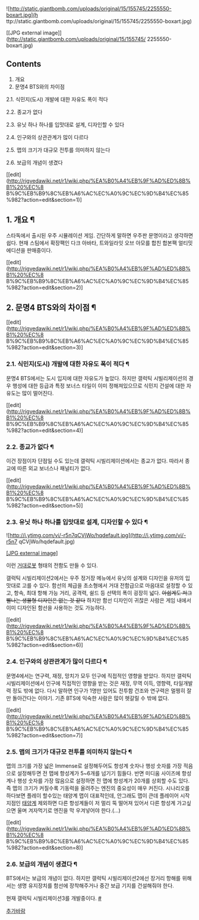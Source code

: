 ![http://static.giantbomb.com/uploads/original/15/155745/2255550-boxart.jpg](h
ttp://static.giantbomb.com/uploads/original/15/155745/2255550-boxart.jpg)

[[JPG external image]](http://static.giantbomb.com/uploads/original/15/155745/
2255550-boxart.jpg)

## Contents

    

1. 개요 
2. 문명4 BTS와의 차이점 
    

2.1. 식민지(도시) 개발에 대한 자유도 폭이 적다

2.2. 종교가 없다

2.3. 유닛 하나 하나를 입맛대로 설계, 디자인할 수 있다

2.4. 인구와의 상관관계가 많이 다르다

2.5. 맵의 크기가 대규모 전투를 의미하지 않는다

2.6. 보급의 개념이 생겼다

[[edit](http://rigvedawiki.net/r1/wiki.php/%EA%B0%A4%EB%9F%AD%ED%8B%B1%20%EC%8
B%9C%EB%B9%8C%EB%A6%AC%EC%A0%9C%EC%9D%B4%EC%85%982?action=edit&section=1)]

## 1. 개요 ¶

스타독에서 출시된 우주 시뮬레이션 게임. 간단하게 말하면 우주판 문명이라고 생각하면 쉽다. 현재 스팀에서 확장팩인 다크 아바타, 트와일라잇
오브 아모를 합친 합본팩 얼티밋 에디션을 판매중이다.

  

[[edit](http://rigvedawiki.net/r1/wiki.php/%EA%B0%A4%EB%9F%AD%ED%8B%B1%20%EC%8
B%9C%EB%B9%8C%EB%A6%AC%EC%A0%9C%EC%9D%B4%EC%85%982?action=edit&section=2)]

## 2. 문명4 BTS와의 차이점 ¶

  

[[edit](http://rigvedawiki.net/r1/wiki.php/%EA%B0%A4%EB%9F%AD%ED%8B%B1%20%EC%8
B%9C%EB%B9%8C%EB%A6%AC%EC%A0%9C%EC%9D%B4%EC%85%982?action=edit&section=3)]

### 2.1. 식민지(도시) 개발에 대한 자유도 폭이 적다 ¶

문명4 BTS에서는 도시 입지에 대한 자유도가 높았다. 하지만 갤럭틱 시빌리제이션의 경우 행성에 대한 등급과 특정 보너스 타일이 이미
정해져있으므로 식민지 건설에 대한 자유도는 많이 떨어진다.

  

[[edit](http://rigvedawiki.net/r1/wiki.php/%EA%B0%A4%EB%9F%AD%ED%8B%B1%20%EC%8
B%9C%EB%B9%8C%EB%A6%AC%EC%A0%9C%EC%9D%B4%EC%85%982?action=edit&section=4)]

### 2.2. 종교가 없다 ¶

이건 장점이자 단점일 수도 있는데 갤럭틱 시빌리제이션에서는 종교가 없다. 따라서 종교에 따른 외교 보너스나 패널티가 없다.

  

[[edit](http://rigvedawiki.net/r1/wiki.php/%EA%B0%A4%EB%9F%AD%ED%8B%B1%20%EC%8
B%9C%EB%B9%8C%EB%A6%AC%EC%A0%9C%EC%9D%B4%EC%85%982?action=edit&section=5)]

### 2.3. 유닛 하나 하나를 입맛대로 설계, 디자인할 수 있다 ¶

  

![http://i.ytimg.com/vi/-r5n7qCVjWo/hqdefault.jpg](http://i.ytimg.com/vi/-r5n7
qCVjWo/hqdefault.jpg)

[[JPG external image]](http://i.ytimg.com/vi/-r5n7qCVjWo/hqdefault.jpg)

  
이런 [거대로봇](%EA%B1%B0%EB%8C%80%EB%A1%9C%EB%B4%87.md) 형태의 전함도 만들 수 있다.

  

갤럭틱 시빌리제이션2에서는 우주 정거장 메뉴에서 유닛의 설계와 디자인을 유저의 입맛대로 고를 수 있다. 함선의 체급을 초소형에서 거대
전함급으로 마음대로 설정할 수 있고, 항속, 최대 항해 가능 거리, 공격력, 쉴드 등 선택의 폭이 굉장히 넓다. <del>아쉽게도 저그삘나는
생물형 디자인은 없는 것 같다</del> 하지만 함선 디자인이 귀찮은 사람은 게임 내에서 이미 디자인된 함선을 사용하는 것도 가능하다.

  

[[edit](http://rigvedawiki.net/r1/wiki.php/%EA%B0%A4%EB%9F%AD%ED%8B%B1%20%EC%8
B%9C%EB%B9%8C%EB%A6%AC%EC%A0%9C%EC%9D%B4%EC%85%982?action=edit&section=6)]

### 2.4. 인구와의 상관관계가 많이 다르다 ¶

문명4에서는 연구력, 재정, 망치가 모두 인구에 직접적인 영향을 받았다. 하지만 갤럭틱 시빌리제이션에서 인구에 직접적인 영향을 받는 것은
재정, 무역 이득, 영향력, 타일개발력 정도 밖에 없다. 다시 말하면 인구가 1명만 있어도 전투함 건조와 연구력은 멀쩡히 잘만 돌아간다는
이야기. 기존 BTS에 익숙한 사람은 많이 헷갈릴 수 밖에 없다.

  

[[edit](http://rigvedawiki.net/r1/wiki.php/%EA%B0%A4%EB%9F%AD%ED%8B%B1%20%EC%8
B%9C%EB%B9%8C%EB%A6%AC%EC%A0%9C%EC%9D%B4%EC%85%982?action=edit&section=7)]

### 2.5. 맵의 크기가 대규모 전투를 의미하지 않는다 ¶

맵의 크기를 가장 넓은 Immense로 설정해두어도 항성계 숫자나 행성 숫자를 가장 적음으로 설정해두면 전 맵에 항성계가 5~6개를 넘기기
힘들다. 반면 미디움 사이즈에 항성계나 행성 숫자를 가장 많음으로 설정하면 전 맵에 항성계가 20개를 상회할 수도 있다. 즉 맵의 크기가
커질수록 기동력을 올려주는 엔진의 중요성이 매우 커진다. 시나리오를 하다보면 플레이 할수있는 태양계 맵이 대표적인데, 안그래도 맵이 큰데
플레이어 시작지점인 [태양계](%ED%83%9C%EC%96%91%EA%B3%84.md) 제외하면 다른 항성계들이 저 멀리 뚝 떨어져
있어서 다른 항성계 가고싶으면 울며 겨자먹기로 엔진을 막 우겨넣어야 한다.(...)

  

[[edit](http://rigvedawiki.net/r1/wiki.php/%EA%B0%A4%EB%9F%AD%ED%8B%B1%20%EC%8
B%9C%EB%B9%8C%EB%A6%AC%EC%A0%9C%EC%9D%B4%EC%85%982?action=edit&section=8)]

### 2.6. 보급의 개념이 생겼다 ¶

BTS에서는 보급의 개념이 없다. 하지만 갤럭틱 시빌리제이션2에선 장거리 항해를 위해서는 생명 유지장치를 함선에 장착해주거나 중간 보급
기지를 건설해줘야 한다.

  
  
  
  

현재 갤럭틱 시빌리제이션3를 개발중이다. [#](http://www.galciv3.com/)

  
  

[추가바람](%EC%B6%94%EA%B0%80%EB%B0%94%EB%9E%8C.md)

